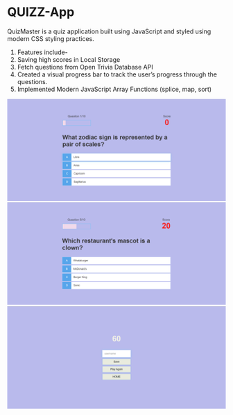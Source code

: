 # QUIZZ-App
QuizMaster is a quiz application built using JavaScript and styled using modern CSS styling practices.
1. Features include-
2. Saving high scores in Local Storage
3. Fetch questions from Open Trivia Database API
4. Created a visual progress bar to track the user’s progress through the questions.
5. Implemented Modern JavaScript Array Functions (splice, map, sort)


 ![Alt Text](https://github.com/ss-shrishi2000/QUIZZ-App/blob/main/Quiz1.png)
 ![Alt_Text](https://github.com/ss-shrishi2000/QUIZZ-App/blob/main/Quiz2.png)
  ![Alt_Text](https://github.com/ss-shrishi2000/QUIZZ-App/blob/main/Quiz3.png)
